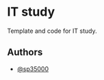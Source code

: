
# IT study

Template and code for IT study.


## Authors

- [@sp35000](https://www.github.com/sp35000)


